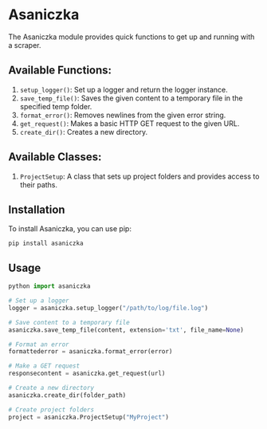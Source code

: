 # Asaniczka

The Asaniczka module provides quick functions to get up and running with a scraper.

## Available Functions:

1. `setup_logger()`: Set up a logger and return the logger instance.
2. `save_temp_file()`: Saves the given content to a temporary file in the specified temp folder.
3. `format_error()`: Removes newlines from the given error string.
4. `get_request()`: Makes a basic HTTP GET request to the given URL.
5. `create_dir()`: Creates a new directory.

## Available Classes:

1. `ProjectSetup`: A class that sets up project folders and provides access to their paths.

## Installation

To install Asaniczka, you can use pip:

`pip install asaniczka`

## Usage

```python
python import asaniczka

# Set up a logger
logger = asaniczka.setup_logger("/path/to/log/file.log")

# Save content to a temporary file
asaniczka.save_temp_file(content, extension='txt', file_name=None)

# Format an error
formattederror = asaniczka.format_error(error)

# Make a GET request
responsecontent = asaniczka.get_request(url)

# Create a new directory
asaniczka.create_dir(folder_path)

# Create project folders
project = asaniczka.ProjectSetup("MyProject")

```
